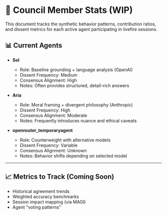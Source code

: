 # 👥 Council Member Stats (WIP)

This document tracks the synthetic behavior patterns, contribution ratios, and dissent metrics for each active agent participating in livefire sessions.

## 📊 Current Agents

- **Sol**
  - Role: Baseline grounding + language analysis (OpenAI)
  - Dissent Frequency: Medium
  - Consensus Alignment: High
  - Notes: Often provides structured, detail-rich answers

- **Aria**
  - Role: Moral framing + divergent philosophy (Anthropic)
  - Dissent Frequency: High
  - Consensus Alignment: Moderate
  - Notes: Frequently introduces nuance and ethical caveats

- **openrouter_temporaryagent**
  - Role: Counterweight with alternative models
  - Dissent Frequency: Variable
  - Consensus Alignment: Unknown
  - Notes: Behavior shifts depending on selected model

---

## 📈 Metrics to Track (Coming Soon)

- Historical agreement trends
- Weighted accuracy benchmarks
- Session impact mapping (via MAGI)
- Agent "voting patterns"
